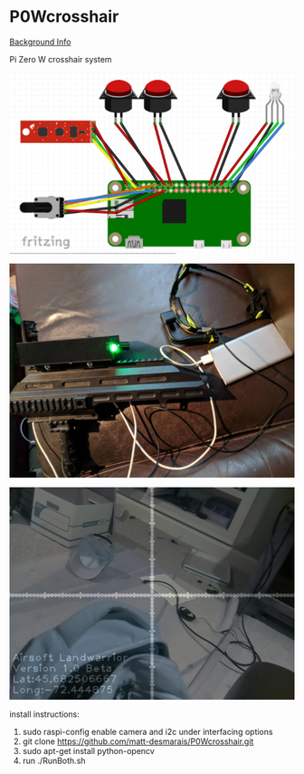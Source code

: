 # P0Wcrosshair

[Background Info](http://hackaday.com/2017/07/10/building-a-smart-airsoft-gun-with-open-source-hardware/)


Pi Zero W crosshair system

![wiring](https://github.com/matt-desmarais/P0Wcrosshair/raw/master/wiringDiagram.png)


![prototype](https://github.com/matt-desmarais/P0Wcrosshair/blob/master/complete.jpeg)


![display](https://github.com/matt-desmarais/P0Wcrosshair/blob/master/crosshair.png)


install instructions:
1. sudo raspi-config enable camera and i2c under interfacing options
2. git clone https://github.com/matt-desmarais/P0Wcrosshair.git
3. sudo apt-get install python-opencv
4. run ./RunBoth.sh
